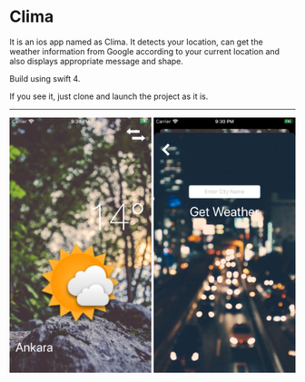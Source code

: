 # Clima

It is an ios app named as Clima. It detects your location, can get the weather information from Google according to your current location and also displays appropriate message and shape.

Build using swift 4.

If you see it, just clone and launch the project as it is.

<hr>

<img src="screenshots/home.png" width="250" height="450">  <img src="screenshots/search.png" width="250" height="450">
